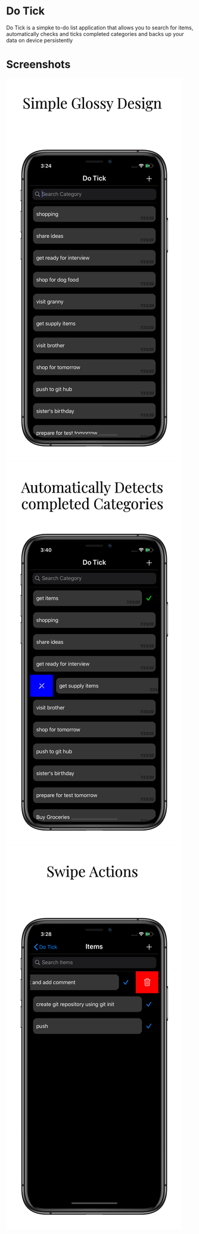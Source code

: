 # Do Tick

Do Tick is a simpke to-do list application that allows you to search for items, automatically checks and ticks completed categories and backs up your data on device persistently 

# Screenshots

![](Documentation/iphone11_1.png)
![](Documentation/iphone11_2.png)
![](Documentation/iphone11_3.png)


